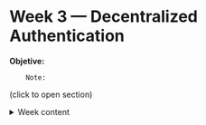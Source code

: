 # Week 3 — Decentralized Authentication


__Objetive:__ 

        Note: 

(click to open section)

<details><summary>Week content</summary>
  
  
 <details>
----------------------------------------------------------------
<details><summary>Implementation</summary>
 <details>
  
